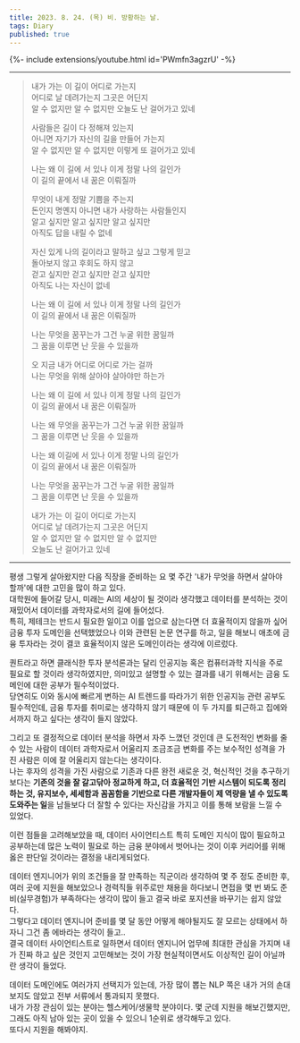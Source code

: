 ```yaml
---
title: 2023. 8. 24. (목) 비. 방황하는 날.
tags: Diary
published: true
---
```


<!--more-->

{%- include extensions/youtube.html id='PWmfn3agzrU' -%}

---

> 내가 가는 이 길이 어디로 가는지 \
> 어디로 날 데려가는지 그곳은 어딘지 \
> 알 수 없지만 알 수 없지만 오늘도 난 걸어가고 있네
>
> 사람들은 길이 다 정해져 있는지 \
> 아니면 자기가 자신의 길을 만들어 가는지 \
> 알 수 없지만 알 수 없지만 이렇게 또 걸어가고 있네
>
> 나는 왜 이 길에 서 있나 이게 정말 나의 길인가 \
> 이 길의 끝에서 내 꿈은 이뤄질까
>
> 무엇이 내게 정말 기쁨을 주는지 \
> 돈인지 명옌지 아니면 내가 사랑하는 사람들인지 \
> 알고 싶지만 알고 싶지만 알고 싶지만 \
> 아직도 답을 내릴 수 없네
>
> 자신 있게 나의 길이라고 말하고 싶고 그렇게 믿고 \
> 돌아보지 않고 후회도 하지 않고 \
> 걷고 싶지만 걷고 싶지만 걷고 싶지만 \
> 아직도 나는 자신이 없네
>
> 나는 왜 이 길에 서 있나 이게 정말 나의 길인가 \
> 이 길의 끝에서 내 꿈은 이뤄질까
>
> 나는 무엇을 꿈꾸는가 그건 누굴 위한 꿈일까 \
> 그 꿈을 이루면 난 웃을 수 있을까
>
> 오 지금 내가 어디로 어디로 가는 걸까 \
> 나는 무엇을 위해 살아야 살아야만 하는가
>
> 나는 왜 이 길에 서 있나 이게 정말 나의 길인가 \
> 이 길의 끝에서 내 꿈은 이뤄질까
>
> 나는 왜 무엇을 꿈꾸는가 그건 누굴 위한 꿈일까 \
> 그 꿈을 이루면 난 웃을 수 있을까
>
> 나는 왜 이길에 서 있나 이게 정말 나의 길인가 \
> 이 길의 끝에서 내 꿈은 이뤄질까
>
> 나는 무엇을 꿈꾸는가 그건 누굴 위한 꿈일까 \
> 그 꿈을 이루면 난 웃을 수 있을까
>
> 내가 가는 이 길이 어디로 가는지 \
> 어디로 날 데려가는지 그곳은 어딘지 \
> 알 수 없지만 알 수 없지만 알 수 없지만 \
> 오늘도 난 걸어가고 있네

---

평생 그렇게 살아왔지만 다음 직장을 준비하는 요 몇 주간 '내가 무엇을 하면서 살아야 할까'에 대한 고민을 많이 하고 있다. \
대학원에 들어갈 당시, 미래는 AI의 세상이 될 것이라 생각했고 데이터를 분석하는 것이 재밌어서 데이터를 과학자로서의 길에 들어섰다. \
특히, 제테크는 반드시 필요한 일이고 이를 업으로 삼는다면 더 효율적이지 않을까 싶어 금융 투자 도메인을 선택했었으나 이와 관련된 논문 연구를 하고, 일을 해보니 애초에 금융 투자라는 것이 결코 효율적이지 않은 도메인이라는 생각에 이르렀다.

퀀트라고 하면 클래식한 투자 분석론과는 달리 인공지능 혹은 컴퓨터과학 지식을 주로 필요로 할 것이라 생각하였지만, 의미있고 설명할 수 있는 결과를 내기 위해서는 금융 도메인에 대한 공부가 필수적이었다. \
당연히도 이와 동시에 빠르게 변하는 AI 트렌드를 따라가기 위한 인공지능 관련 공부도 필수적인데, 금융 투자를 취미로는 생각하지 않기 때문에 이 두 가지를 퇴근하고 집에와서까지 하고 싶다는 생각이 들지 않았다.

그리고 또 결정적으로 데이터 분석을 하면서 자주 느꼈던 것인데 큰 도전적인 변화를 줄 수 있는 사람이 데이터 과학자로서 어울리지 조금조금 변화를 주는 보수적인 성격을 가진 사람은 이에 잘 어울리지 않는다는 생각이다. \
나는 후자의 성격을 가진 사람으로 기존과 다른 완전 새로운 것, 혁신적인 것을 추구하기보다는 **기존의 것을 잘 갈고닦아 정교하게 하고, 더 효율적인 기반 시스템이 되도록 정리하는 것, 유지보수, 세세함과 꼼꼼함을 기반으로 다른 개발자들이 제 역량을 낼 수 있도록 도와주는 일**을 남들보다 더 잘할 수 있다는 자신감을 가지고 이를 통해 보람을 느낄 수 있었다.

이런 점들을 고려해보았을 때, 데이터 사이언티스트 특히 도메인 지식이 많이 필요하고 공부하는데 많은 노력이 필요로 하는 금융 분야에서 벗어나는 것이 이후 커리어를 위해 옳은 판단일 것이라는 결정을 내리게되었다.

데이터 엔지니어가 위의 조건들을 잘 만족하는 직군이라 생각하여 몇 주 정도 준비한 후, 여러 곳에 지원을 해보았으나 경력직들 위주로만 채용을 하다보니 면접을 몇 번 봐도 준비(실무경험)가 부족하다는 생각이 많이 들고 결국 바로 포지션을 바꾸기는 쉽지 않았다. \
그렇다고 데이터 엔지니어 준비를 몇 달 동안 어떻게 해야될지도 잘 모르는 상태에서 하자니 그건 좀 에바라는 생각이 들고.. \
결국 데이터 사이언티스트로 일하면서 데이터 엔지니어 업무에 최대한 관심을 가지며 내가 진짜 하고 싶은 것인지 고민해보는 것이 가장 현실적이면서도 이상적인 길이 아닐까란 생각이 들었다.

데이터 도메인에도 여러가지 선택지가 있는데, 가장 많이 뽑는 NLP 쪽은 내가 거의 손대보지도 않았고 전부 서류에서 통과되지 못했다. \
내가 가장 관심이 있는 분야는 헬스케어/생물학 분야이다. 몇 군데 지원을 해보긴했지만, 그래도 아직 남아 있는 곳이 있을 수 있으니 1순위로 생각해두고 있다. \
또다시 지원을 해봐야지.